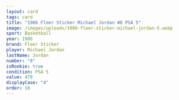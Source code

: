 ```yaml
---
layout: card
tags: card
title: "1986 Fleer Sticker Michael Jordan #8 PSA 5"
image: /images/uploads/1986-fleer-sticker-michael-jordan-5.webp
sport: Basketball
year: 1986
brand: Fleer Sticker
player: Michael Jordan
lastName: Jordan
number: "8"
isRookie: true
condition: PSA 5
value: 478
displayCase: "4"
order: 10
---
```

